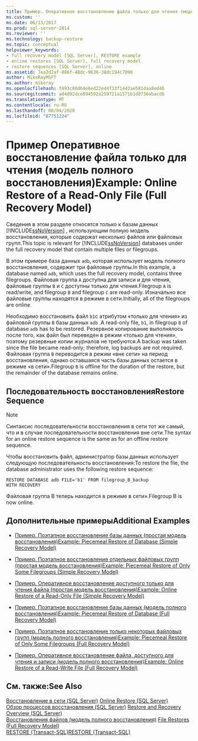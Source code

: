 ```yaml
---
title: Пример. Оперативное восстановление файла только для чтения (модель полного восстановления) | Документация Майкрософт
ms.custom: ''
ms.date: 06/13/2017
ms.prod: sql-server-2014
ms.reviewer: ''
ms.technology: backup-restore
ms.topic: conceptual
helpviewer_keywords:
- full recovery model [SQL Server], RESTORE example
- online restores [SQL Server], full recovery model
- restore sequences [SQL Server], online
ms.assetid: 7ea2d2af-086f-48dc-9636-38dc194c7090
author: MikeRayMSFT
ms.author: mikeray
ms.openlocfilehash: f493c88d64e6ed22e44f33f1442ae581daa8ed4b
ms.sourcegitcommit: ad4d92dce894592a259721a1571b1d8736abacdb
ms.translationtype: MT
ms.contentlocale: ru-RU
ms.lasthandoff: 08/04/2020
ms.locfileid: "87751224"
---
```

# <a name="example-online-restore-of-a-read-only-file-full-recovery-model"></a><span data-ttu-id="84f91-102">Пример Оперативное восстановление файла только для чтения (модель полного восстановления)</span><span class="sxs-lookup"><span data-stu-id="84f91-102">Example: Online Restore of a Read-Only File (Full Recovery Model)</span></span>
  <span data-ttu-id="84f91-103">Сведения в этом разделе относятся только к базам данных [!INCLUDE[ssNoVersion](../../includes/ssnoversion-md.md)] , использующим полную модель восстановления, которые содержат несколько файлов или файловых групп.</span><span class="sxs-lookup"><span data-stu-id="84f91-103">This topic is relevant for [!INCLUDE[ssNoVersion](../../includes/ssnoversion-md.md)] databases under the full recovery model that contain multiple files or filegroups.</span></span>  
  
 <span data-ttu-id="84f91-104">В этом примере база данных `adb`, которая использует модель полного восстановления, содержит три файловые группы.</span><span class="sxs-lookup"><span data-stu-id="84f91-104">In this example, a database named `adb`, which uses the full recovery model, contains three filegroups.</span></span> <span data-ttu-id="84f91-105">Файловая группа `A` доступна для записи и для чтения, файловые группы `B` и `C` доступны только для чтения.</span><span class="sxs-lookup"><span data-stu-id="84f91-105">Filegroup `A` is read/write, and filegroup `B` and filegroup `C` are read-only.</span></span> <span data-ttu-id="84f91-106">Изначально все файловые группы находятся в режиме в сети.</span><span class="sxs-lookup"><span data-stu-id="84f91-106">Initially, all of the filegroups are online.</span></span>  
  
 <span data-ttu-id="84f91-107">Необходимо восстановить файл `b1`с атрибутом «только для чтения» из файловой группы `B` базы данных `adb` .</span><span class="sxs-lookup"><span data-stu-id="84f91-107">A read-only file, `b1`, in filegroup `B` of database `adb` has to be restored.</span></span> <span data-ttu-id="84f91-108">Резервное копирование выполнялось после того, как файл был переведен в режим «только для чтения», поэтому резервные копии журналов не требуются.</span><span class="sxs-lookup"><span data-stu-id="84f91-108">A backup was taken since the file became read-only; therefore, log backups are not required.</span></span> <span data-ttu-id="84f91-109">Файловая группа `B` переводится в режим «вне сети» на период восстановления, однако оставшаяся часть базы данных остается в режиме «в сети».</span><span class="sxs-lookup"><span data-stu-id="84f91-109">Filegroup `B` is offline for the duration of the restore, but the remainder of the database remains online.</span></span>  
  
## <a name="restore-sequence"></a><span data-ttu-id="84f91-110">Последовательность восстановления</span><span class="sxs-lookup"><span data-stu-id="84f91-110">Restore Sequence</span></span>  
  
> [!NOTE]  
>  <span data-ttu-id="84f91-111">Синтаксис последовательности восстановления в сети тот же самый, что и в случае последовательности восстановления вне сети.</span><span class="sxs-lookup"><span data-stu-id="84f91-111">The syntax for an online restore sequence is the same as for an offline restore sequence.</span></span>  
  
 <span data-ttu-id="84f91-112">Чтобы восстановить файл, администратор базы данных использует следующую последовательность восстановления:</span><span class="sxs-lookup"><span data-stu-id="84f91-112">To restore the file, the database administrator uses the following restore sequence:</span></span>  
  
```  
RESTORE DATABASE adb FILE='b1' FROM filegroup_B_backup  
WITH RECOVERY   
```  
  
 <span data-ttu-id="84f91-113">Файловая группа B теперь находится в режиме в сети».</span><span class="sxs-lookup"><span data-stu-id="84f91-113">Filegroup B is now online.</span></span>  
  
## <a name="additional-examples"></a><span data-ttu-id="84f91-114">Дополнительные примеры</span><span class="sxs-lookup"><span data-stu-id="84f91-114">Additional Examples</span></span>  
  
-   [<span data-ttu-id="84f91-115">Пример. Поэтапное восстановление базы данных &#40;простая модель восстановления&#41;</span><span class="sxs-lookup"><span data-stu-id="84f91-115">Example: Piecemeal Restore of Database &#40;Simple Recovery Model&#41;</span></span>](example-piecemeal-restore-of-database-simple-recovery-model.md)  
  
-   [<span data-ttu-id="84f91-116">Пример. Поэтапное восстановление отдельных файловых групп &#40;простая модель восстановления&#41;</span><span class="sxs-lookup"><span data-stu-id="84f91-116">Example: Piecemeal Restore of Only Some Filegroups &#40;Simple Recovery Model&#41;</span></span>](example-piecemeal-restore-of-only-some-filegroups-simple-recovery-model.md)  
  
-   [<span data-ttu-id="84f91-117">Пример. Оперативное восстановление доступного только для чтения файла &#40;простая модель восстановления&#41;</span><span class="sxs-lookup"><span data-stu-id="84f91-117">Example: Online Restore of a Read-Only File &#40;Simple Recovery Model&#41;</span></span>](example-online-restore-of-a-read-only-file-simple-recovery-model.md)  
  
-   [<span data-ttu-id="84f91-118">Пример. Поэтапное восстановление базы данных &#40;модель полного восстановления&#41;</span><span class="sxs-lookup"><span data-stu-id="84f91-118">Example: Piecemeal Restore of Database &#40;Full Recovery Model&#41;</span></span>](example-piecemeal-restore-of-database-full-recovery-model.md)  
  
-   [<span data-ttu-id="84f91-119">Пример. Поэтапное восстановление только некоторых файловых групп &#40;модель полного восстановления&#41;</span><span class="sxs-lookup"><span data-stu-id="84f91-119">Example: Piecemeal Restore of Only Some Filegroups &#40;Full Recovery Model&#41;</span></span>](example-piecemeal-restore-of-only-some-filegroups-full-recovery-model.md)  
  
-   [<span data-ttu-id="84f91-120">Пример. Оперативное восстановление файла, доступного для чтения и записи &#40;модель полного восстановления&#41;</span><span class="sxs-lookup"><span data-stu-id="84f91-120">Example: Online Restore of a Read-Write File &#40;Full Recovery Model&#41;</span></span>](example-online-restore-of-a-read-write-file-full-recovery-model.md)  
  
## <a name="see-also"></a><span data-ttu-id="84f91-121">См. также:</span><span class="sxs-lookup"><span data-stu-id="84f91-121">See Also</span></span>  
 <span data-ttu-id="84f91-122">[Восстановление в сети (SQL Server)](online-restore-sql-server.md) </span><span class="sxs-lookup"><span data-stu-id="84f91-122">[Online Restore &#40;SQL Server&#41;](online-restore-sql-server.md) </span></span>  
 <span data-ttu-id="84f91-123">[Обзор процессов восстановления (SQL Server)](restore-and-recovery-overview-sql-server.md) </span><span class="sxs-lookup"><span data-stu-id="84f91-123">[Restore and Recovery Overview &#40;SQL Server&#41;](restore-and-recovery-overview-sql-server.md) </span></span>  
 <span data-ttu-id="84f91-124">[Восстановления файлов (модель полного восстановления)](file-restores-full-recovery-model.md) </span><span class="sxs-lookup"><span data-stu-id="84f91-124">[File Restores &#40;Full Recovery Model&#41;](file-restores-full-recovery-model.md) </span></span>  
 [<span data-ttu-id="84f91-125">RESTORE (Transact-SQL)</span><span class="sxs-lookup"><span data-stu-id="84f91-125">RESTORE &#40;Transact-SQL&#41;</span></span>](/sql/t-sql/statements/restore-statements-transact-sql)  
  
  
